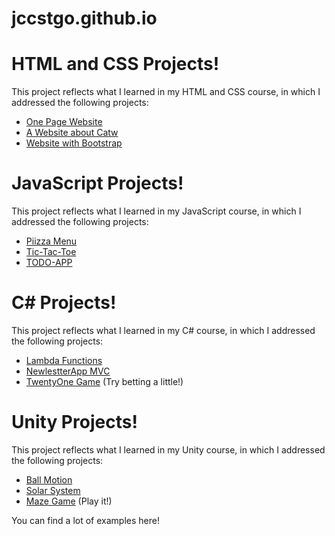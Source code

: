 # jccstgo.github.io

# HTML and CSS Projects!

This project reflects what I learned in my HTML and CSS course, in which I addressed the following projects:
 - [One Page Website](https://github.com/jccstgo/Proyectos-HTML-y-CSS/tree/main/One-Page-Website)
 - [A Website about Catw](https://github.com/jccstgo/Proyectos-HTML-y-CSS/tree/main/New%20Project)
  - [Website with Bootstrap](https://github.com/jccstgo/Proyectos-HTML-y-CSS/tree/main/bootstrap4_project)

# JavaScript Projects!
This project reflects what I learned in my JavaScript course, in which I addressed the following projects:

 - [Piizza Menu](https://github.com/jccstgo/JavaScript-Projects/tree/main/Basic%20JavaScript%20Projects/Pizza_Project)
 - [Tic-Tac-Toe](https://github.com/jccstgo/JavaScript-Projects/tree/main/Basic%20JavaScript%20Projects/TicTacToe)
  - [TODO-APP](https://github.com/jccstgo/JavaScript-Projects/tree/main/Basic%20JavaScript%20Projects/TODO_APP)

  # C# Projects!
This project reflects what I learned in my C# course, in which I addressed the following projects:

 - [Lambda Functions](https://github.com/jccstgo/Basic-C-Sharp-Projects/tree/main/Lambda)
 - [NewlestterApp MVC](https://github.com/jccstgo/Basic-C-Sharp-Projects/tree/main/NewlestterAppMVC)
- [TwentyOne Game](https://github.com/jccstgo/Basic-C-Sharp-Projects/tree/main/TwentyOne) (Try betting a little!)

# Unity Projects!
This project reflects what I learned in my Unity course, in which I addressed the following projects:

 - [Ball Motion](https://github.com/jccstgo/Unity/tree/main/Ball-Motion)
 - [Solar System](https://github.com/jccstgo/Unity/tree/main/Solar_System)
- [Maze Game](https://github.com/jccstgo/Unity/tree/main/MazeGame) (Play it!)

You can find a lot of examples here!
